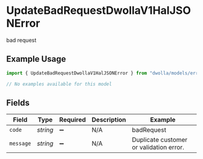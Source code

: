 # UpdateBadRequestDwollaV1HalJSONError

bad request

## Example Usage

```typescript
import { UpdateBadRequestDwollaV1HalJSONError } from "dwolla/models/errors";

// No examples available for this model
```

## Fields

| Field                                   | Type                                    | Required                                | Description                             | Example                                 |
| --------------------------------------- | --------------------------------------- | --------------------------------------- | --------------------------------------- | --------------------------------------- |
| `code`                                  | *string*                                | :heavy_minus_sign:                      | N/A                                     | badRequest                              |
| `message`                               | *string*                                | :heavy_minus_sign:                      | N/A                                     | Duplicate customer or validation error. |